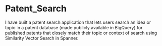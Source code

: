 # Patent_Search
I have built a patent search application that lets users search an idea or topic in a patent database (made publicly available in BigQuery) for published patents that closely match their topic or context of search using Similarity Vector Search in Spanner.
